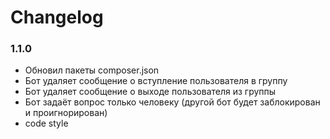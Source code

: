 # Changelog
### 1.1.0
 - Обновил пакеты composer.json
 - Бот удаляет сообщение о вступление пользователя в группу
 - Бот удаляет сообщение о выходе пользователя из группы
 - Бот задаёт вопрос только человеку (другой бот будет заблокирован и проигнорирован)
 - code style
 